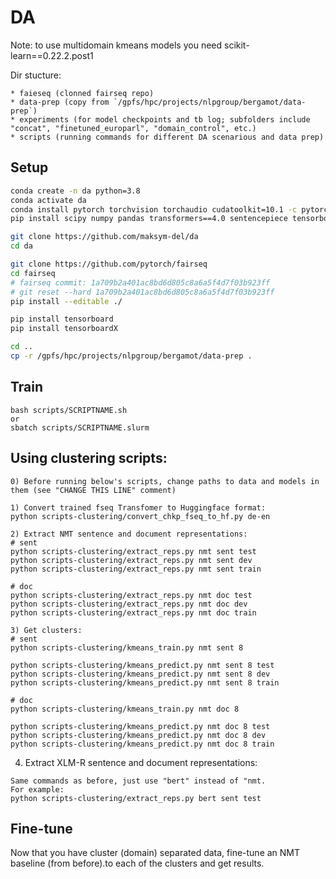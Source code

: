 # DA

Note: to use multidomain kmeans models you need scikit-learn==0.22.2.post1

Dir stucture:
```
* faieseq (clonned fairseq repo)
* data-prep (copy from `/gpfs/hpc/projects/nlpgroup/bergamot/data-prep`)
* experiments (for model checkpoints and tb log; subfolders include "concat", "finetuned_europarl", "domain_control", etc.)
* scripts (running commands for different DA scenarious and data prep)
```

## Setup
```bash
conda create -n da python=3.8
conda activate da
conda install pytorch torchvision torchaudio cudatoolkit=10.1 -c pytorch
pip install scipy numpy pandas transformers==4.0 sentencepiece tensorboardX

git clone https://github.com/maksym-del/da
cd da

git clone https://github.com/pytorch/fairseq
cd fairseq
# fairseq commit: 1a709b2a401ac8bd6d805c8a6a5f4d7f03b923ff
# git reset --hard 1a709b2a401ac8bd6d805c8a6a5f4d7f03b923ff
pip install --editable ./

pip install tensorboard
pip install tensorboardX

cd ..
cp -r /gpfs/hpc/projects/nlpgroup/bergamot/data-prep .
```

## Train 
```
bash scripts/SCRIPTNAME.sh
or 
sbatch scripts/SCRIPTNAME.slurm
```

## Using clustering scripts:
```
0) Before running below's scripts, change paths to data and models in them (see "CHANGE THIS LINE" comment)

1) Convert trained fseq Transfomer to Huggingface format:
python scripts-clustering/convert_chkp_fseq_to_hf.py de-en

2) Extract NMT sentence and document representations:
# sent
python scripts-clustering/extract_reps.py nmt sent test
python scripts-clustering/extract_reps.py nmt sent dev
python scripts-clustering/extract_reps.py nmt sent train

# doc
python scripts-clustering/extract_reps.py nmt doc test
python scripts-clustering/extract_reps.py nmt doc dev
python scripts-clustering/extract_reps.py nmt doc train

3) Get clusters:
# sent
python scripts-clustering/kmeans_train.py nmt sent 8

python scripts-clustering/kmeans_predict.py nmt sent 8 test
python scripts-clustering/kmeans_predict.py nmt sent 8 dev
python scripts-clustering/kmeans_predict.py nmt sent 8 train

# doc
python scripts-clustering/kmeans_train.py nmt doc 8

python scripts-clustering/kmeans_predict.py nmt doc 8 test
python scripts-clustering/kmeans_predict.py nmt doc 8 dev
python scripts-clustering/kmeans_predict.py nmt doc 8 train

```

4) Extract XLM-R sentence and document representations:
```
Same commands as before, just use "bert" instead of "nmt.
For example:
python scripts-clustering/extract_reps.py bert sent test
```

## Fine-tune
Now that you have cluster (domain) separated data, 
fine-tune an NMT baseline (from before).to each of the clusters and get results. 
